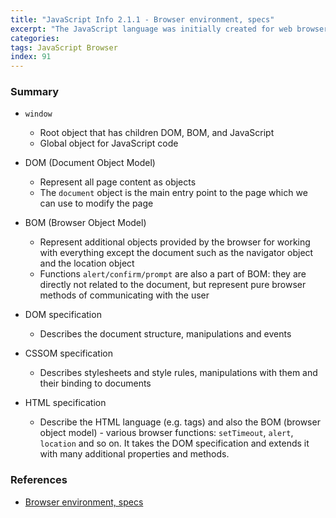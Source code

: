```yaml
---
title: "JavaScript Info 2.1.1 - Browser environment, specs"
excerpt: "The JavaScript language was initially created for web browsers. Since then it has evolved and become a language with many uses and platforms. Each of them provides platform-specific functionality but browsers remain the most popular platform to execute JavaScript."
categories:
tags: JavaScript Browser
index: 91
---
```


### Summary

- `window`

  - Root object that has children DOM, BOM, and JavaScript
  - Global object for JavaScript code

- DOM (Document Object Model)

  - Represent all page content as objects
  - The `document` object is the main entry point to the page which we can use to modify the page

- BOM (Browser Object Model)

  - Represent additional objects provided by the browser for working with everything except the document such as the navigator object and the location object
  - Functions `alert/confirm/prompt` are also a part of BOM: they are directly not related to the document, but represent pure browser methods of communicating with the user

- DOM specification

  - Describes the document structure, manipulations and events

- CSSOM specification

  - Describes stylesheets and style rules, manipulations with them and their binding to documents

- HTML specification

  - Describe the HTML language (e.g. tags) and also the BOM (browser object model) - various browser functions: `setTimeout`, `alert`, `location` and so on. It takes the DOM specification and extends it with many additional properties and methods.

### References

- [Browser environment, specs](https://javascript.info/browser-environment)
